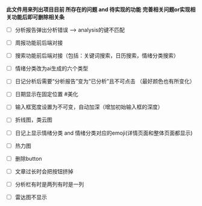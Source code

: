 **此文件用来列出项目目前 所存在的问题 and 待实现的功能**
**完善相关问题or实现相关功能后即可删除相关条**

- [ ] 分析报告弹出分析错误 --> analysis的键不匹配

- [ ] 周报功能前后端对接

- [ ] 搜索功能前后端对接（包括：关键词搜索，日历搜索，情绪分类搜索）

- [ ] 情绪分类改为ai生成的六个类型

- [ ] 日记分析后需要“分析报告”变为“已分析”且不可点击 （最好颜色也有所变化）

- [ ] 日期显示在固定位置 #美化

- [ ] 输入框宽度设置为不可变，自动加深（增加初始输入框的深度）

- [ ] 折线图，类云图

- [ ] 日记上显示情绪分类 and 情绪分类对应的emoji(详情页面和整体页面都显示)

- [ ] 热力图

- [ ] 删除button

- [ ] 文章过长时会把按钮挤掉
- [ ] 分析栏有时是两列有时是一列
- [ ] 雷达图不显示
